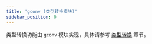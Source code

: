```yaml
---
title: 'gconv (类型转换模块)'
sidebar_position: 0
---
```


类型转换功能由 `gconv` 模块实现，具体请参考 [类型转换](output/goframe-v1.16-md/核心组件-重点/类型转换) 章节。